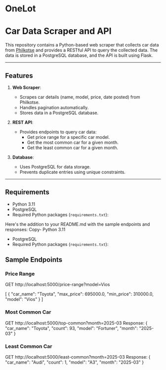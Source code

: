 # OneLot

# Car Data Scraper and API

This repository contains a Python-based web scraper that collects car data from [Philkotse](https://philkotse.com) and provides a RESTful API to query the collected data. The data is stored in a PostgreSQL database, and the API is built using Flask.

---

## Features

1. **Web Scraper**:
   - Scrapes car details (name, model, price, date posted) from Philkotse.
   - Handles pagination automatically.
   - Stores data in a PostgreSQL database.

2. **REST API**:
   - Provides endpoints to query car data:
     - Get price range for a specific car model.
     - Get the most common car for a given month.
     - Get the least common car for a given month.

3. **Database**:
   - Uses PostgreSQL for data storage.
   - Prevents duplicate entries using unique constraints.

---

## Requirements

- Python 3.11
- PostgreSQL
- Required Python packages (`requirements.txt`):

Here's the addition to your README.md with the sample endpoints and responses:
Copy- Python 3.11
- PostgreSQL
- Required Python packages (`requirements.txt`):

## Sample Endpoints

### Price Range
GET http://localhost:5000/price-range?model=Vios

[
  {
    "car_name": "Toyota",
    "max_price": 695000.0,
    "min_price": 310000.0,
    "model": "Vios"
  }
]
### Most Common Car
GET http://localhost:5000/top-common?month=2025-03
Response:
{
  "car_name": "Toyota",
  "count": 93,
  "model": "Fortuner",
  "month": "2025-03"
}
### Least Common Car
GET http://localhost:5000/least-common?month=2025-03
Response:
{
  "car_name": "Audi",
  "count": 1,
  "model": "A3",
  "month": "2025-03"
}
